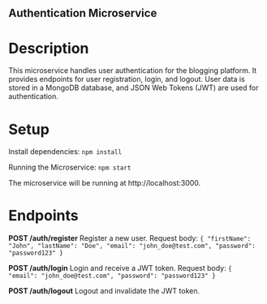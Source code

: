 ## Authentication Microservice

# Description
This microservice handles user authentication for the blogging platform. It provides endpoints for user registration, login, and logout. User data is stored in a MongoDB database, and JSON Web Tokens (JWT) are used for authentication.

# Setup
Install dependencies:
`npm install`

Running the Microservice:
`npm start`

The microservice will be running at http://localhost:3000.

# Endpoints

**POST /auth/register**
Register a new user.
Request body:
`{
  "firstName": "John",
  "lastName": "Doe",
  "email": "john_doe@test.com",
  "password": "password123"
}`

**POST /auth/login**
Login and receive a JWT token.
Request body:
`{
  "email": "john_doe@test.com",
  "password": "password123"
}`

**POST /auth/logout**
Logout and invalidate the JWT token.


